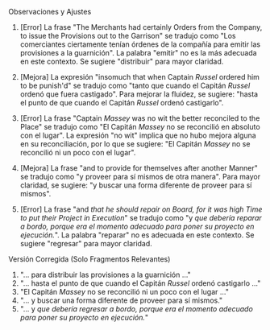 Observaciones y Ajustes

1. [Error] La frase "The Merchants had certainly Orders from the Company, to issue the Provisions out to the Garrison" se tradujo como "Los comerciantes ciertamente tenían órdenes de la compañía para emitir las provisiones a la guarnición". La palabra "emitir" no es la más adecuada en este contexto. Se sugiere "distribuir" para mayor claridad.

2. [Mejora] La expresión "insomuch that when Captain _Russel_ ordered him to be punish'd" se tradujo como "tanto que cuando el Capitán *Russel* ordenó que fuera castigado". Para mejorar la fluidez, se sugiere: "hasta el punto de que cuando el Capitán *Russel* ordenó castigarlo".

3. [Error] La frase "Captain _Massey_ was no wit the better reconciled to the Place" se tradujo como "El Capitán *Massey* no se reconcilió en absoluto con el lugar". La expresión "no wit" implica que no hubo mejora alguna en su reconciliación, por lo que se sugiere: "El Capitán *Massey* no se reconcilió ni un poco con el lugar".

4. [Mejora] La frase "and to provide for themselves after another Manner" se tradujo como "y proveer para sí mismos de otra manera". Para mayor claridad, se sugiere: "y buscar una forma diferente de proveer para sí mismos".

5. [Error] La frase "and _that he should repair on Board, for it was high Time to put their Project in Execution_" se tradujo como "y *que debería reparar a bordo, porque era el momento adecuado para poner su proyecto en ejecución.*". La palabra "reparar" no es adecuada en este contexto. Se sugiere "regresar" para mayor claridad.

Versión Corregida (Solo Fragmentos Relevantes)

1. "... para distribuir las provisiones a la guarnición ..."
2. "... hasta el punto de que cuando el Capitán *Russel* ordenó castigarlo ..."
3. "El Capitán *Massey* no se reconcilió ni un poco con el lugar ..."
4. "... y buscar una forma diferente de proveer para sí mismos."
5. "... y *que debería regresar a bordo, porque era el momento adecuado para poner su proyecto en ejecución.*"
